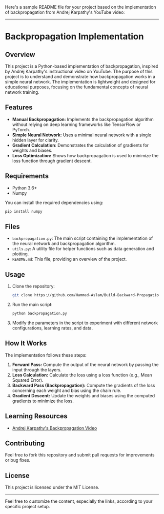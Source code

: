 Here's a sample README file for your project based on the implementation of backpropagation from Andrej Karpathy's YouTube video:

---

# Backpropagation Implementation

## Overview

This project is a Python-based implementation of backpropagation, inspired by Andrej Karpathy's instructional video on YouTube. The purpose of this project is to understand and demonstrate how backpropagation works in a simple neural network. The implementation is lightweight and designed for educational purposes, focusing on the fundamental concepts of neural network training.

## Features

- **Manual Backpropagation:** Implements the backpropagation algorithm without relying on deep learning frameworks like TensorFlow or PyTorch.
- **Simple Neural Network:** Uses a minimal neural network with a single hidden layer for clarity.
- **Gradient Calculation:** Demonstrates the calculation of gradients for weights and biases.
- **Loss Optimization:** Shows how backpropagation is used to minimize the loss function through gradient descent.

## Requirements

- Python 3.6+
- Numpy

You can install the required dependencies using:

```bash
pip install numpy
```

## Files

- `backpropagation.py`: The main script containing the implementation of the neural network and backpropagation algorithm.
- `utils.py`: A utility file for helper functions such as data generation and plotting.
- `README.md`: This file, providing an overview of the project.

## Usage

1. Clone the repository:
   ```bash
   git clone https://github.com/Hammad-Aslam/Build-Backward-Propagation-Library
   ```

2. Run the main script:
   ```bash
   python backpropagation.py
   ```

3. Modify the parameters in the script to experiment with different network configurations, learning rates, and data.

## How It Works

The implementation follows these steps:

1. **Forward Pass:** Compute the output of the neural network by passing the input through the layers.
2. **Loss Calculation:** Calculate the loss using a loss function (e.g., Mean Squared Error).
3. **Backward Pass (Backpropagation):** Compute the gradients of the loss concerning each weight and bias using the chain rule.
4. **Gradient Descent:** Update the weights and biases using the computed gradients to minimize the loss.

## Learning Resources

- [Andrej Karpathy's Backpropagation Video](https://www.youtube.com/watch?v=example)

## Contributing

Feel free to fork this repository and submit pull requests for improvements or bug fixes.

## License

This project is licensed under the MIT License.

---

Feel free to customize the content, especially the links, according to your specific project setup.